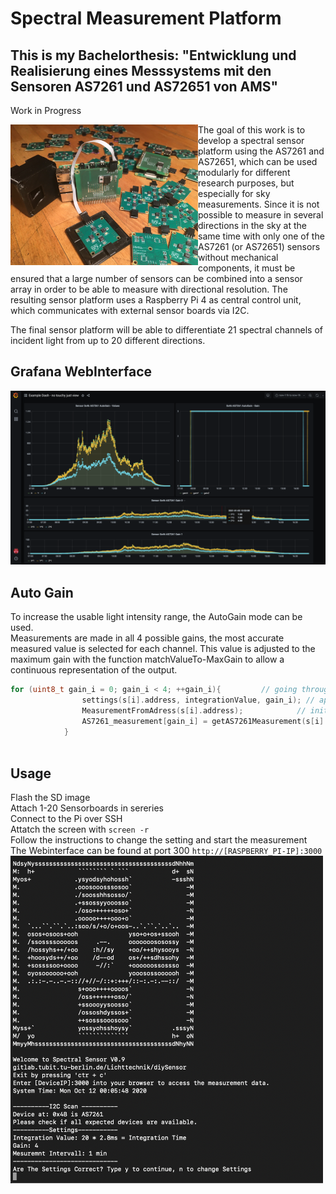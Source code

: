 # Spectral Measurement Platform
## This is my Bachelorthesis: "Entwicklung und Realisierung eines Messsystems mit den Sensoren AS7261 und AS72651 von AMS"
Work in Progress


<img align="left" src="https://github.com/LennardBoediger/Bachelorarbeit/blob/master/Latex/Bachelorarbeit/img/Fancy-Product.JPG" width="300"/>
The goal of this work is to develop a spectral sensor platform using the AS7261 and AS72651, which can be used modularly for different 
research purposes, but especially for sky measurements. Since it is not possible to measure in several directions in the sky at the same 
time with only one of the AS7261 (or AS72651) sensors without mechanical components, it must be ensured that a large number of sensors can be 
combined into a sensor array in order to be able to measure with directional resolution. The resulting sensor platform uses a Raspberry Pi 4 as central 
control unit, which communicates with external sensor boards via I2C.

The final sensor platform will be able to differentiate 21 spectral channels of incident light from up to 20 different directions.


## Grafana WebInterface 

<img src="https://github.com/LennardBoediger/Bachelorarbeit/blob/master/Latex/Bachelorarbeit/img/Grafana-Product.jpg" alt="left" width="700"/>

## Auto Gain
To increase the usable light intensity range, the AutoGain mode can be used.</br>
Measurements are made in all 4 possible gains, the most accurate measured value is selected for each channel. This value is adjusted to the maximum gain with the function matchValueTo-MaxGain to allow a continuous representation of the output.
```c
for (uint8_t gain_i = 0; gain_i < 4; ++gain_i){         // going through every gain
                settings(s[i].address, integrationValue, gain_i); // apply settings integrationValue is fix gain is 0-3
                MeasurementFromAdress(s[i].address);            // initiate measurement from current adress
                AS7261_measurement[gain_i] = getAS7261Measurement(s[i].address, measurement_time, gain_i, 1);    // get data and save to array
            }
            
```
## Usage
Flash the SD image</br>
Attach 1-20 Sensorboards in sereries</br>
Connect to the Pi over SSH</br>
Attatch the screen with `screen -r`</br>
Follow the instructions to change the setting and start the measurement</br>
The Webinterface can be found at port 300 `http://[RASPBERRY_PI-IP]:3000`
<img src="https://github.com/LennardBoediger/Bachelorarbeit/blob/master/Latex/Bachelorarbeit/img/handbuch/check_settings.png" alt="left" width="500"/>
